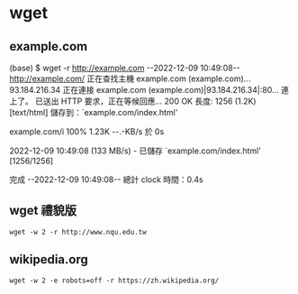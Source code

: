 # wget

## example.com
(base) $ wget -r http://example.com
--2022-12-09 10:49:08--  http://example.com/
正在查找主機 example.com (example.com)... 93.184.216.34
正在連接 example.com (example.com)|93.184.216.34|:80... 連上了。
已送出 HTTP 要求，正在等候回應... 200 OK
長度: 1256 (1.2K) [text/html]
儲存到：`example.com/index.html'

example.com/i 100%   1.23K  --.-KB/s  於 0s          

2022-12-09 10:49:08 (133 MB/s) - 已儲存 `example.com/index.html' [1256/1256]

完成 --2022-12-09 10:49:08--
總計 clock 時間：0.4s

## wget 禮貌版

```
wget -w 2 -r http://www.nqu.edu.tw
```

## wikipedia.org

```
wget -w 2 -e robots=off -r https://zh.wikipedia.org/
```
